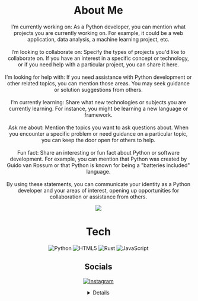 
<div align="center">
  
# About Me
I’m currently working on: As a Python developer, you can mention what projects you are currently working on. For example, it could be a web application, data analysis, a machine learning project, etc.<br><br>I’m looking to collaborate on: Specify the types of projects you'd like to collaborate on. If you have an interest in a specific concept or technology, or if you need help with a particular project, you can share it here.<br><br>I’m looking for help with: If you need assistance with Python development or other related topics, you can mention those areas. You may seek guidance or solution suggestions from others.<br><br>I’m currently learning: Share what new technologies or subjects you are currently learning. For instance, you might be learning a new language or framework.<br><br>Ask me about: Mention the topics you want to ask questions about. When you encounter a specific problem or need guidance on a particular topic, you can keep the door open for others to help.<br><br>Fun fact: Share an interesting or fun fact about Python or software development. For example, you can mention that Python was created by Guido van Rossum or that Python is known for being a "batteries included" language.<br><br>By using these statements, you can communicate your identity as a Python developer and your areas of interest, opening up opportunities for collaboration or assistance from others.

[![](https://visitcount.itsvg.in/api?id=adriesxyz&icon=9&color=3)](https://visitcount.itsvg.in)


  
# Tech
![Python](https://img.shields.io/badge/python-3670A0?style=flat-square&logo=python&logoColor=ffdd54) ![HTML5](https://img.shields.io/badge/html5-%23E34F26.svg?style=flat-square&logo=html5&logoColor=white) ![Rust](https://img.shields.io/badge/rust-%23000000.svg?style=flat-square&logo=rust&logoColor=white) ![JavaScript](https://img.shields.io/badge/javascript-%23323330.svg?style=flat-square&logo=javascript&logoColor=%23F7DF1E)

## Socials
[![Instagram](https://img.shields.io/badge/Instagram-%23E4405F.svg?logo=Instagram&logoColor=white)](https://instagram.com/adries) 


<details>


# Stats
![](https://github-readme-stats.vercel.app/api?username=AdriesInc&theme=dark&hide_border=false&include_all_commits=true&count_private=true)<br/>
![](https://github-readme-streak-stats.herokuapp.com/?user=AdriesInc&theme=dark&hide_border=false)<br/>
![](https://github-contributor-stats.vercel.app/api?username=AdriesInc&limit=5&theme=dark&combine_all_monthly_contributions=true)

</details>

